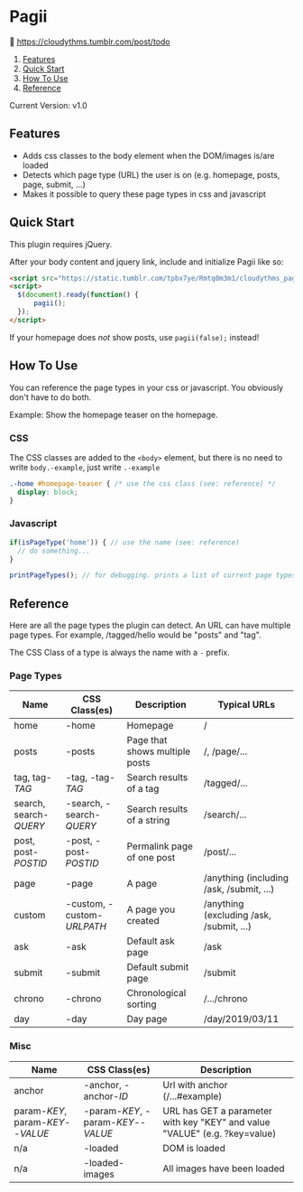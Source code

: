 # Pagii

:robot: https://cloudythms.tumblr.com/post/todo

1. [Features](#features)
1. [Quick Start](#quick-start)
1. [How To Use](#how-to-use)
1. [Reference](#reference)

Current Version: v1.0

## Features

- Adds css classes to the body element when the DOM/images is/are loaded
- Detects which page type (URL) the user is on (e.g. homepage, posts, page, submit, ...)
- Makes it possible to query these page types in css and javascript

## Quick Start

This plugin requires jQuery.

After your body content and jquery link, include and initialize Pagii like so: 

```html
<script src="https://static.tumblr.com/tpbx7ye/Rmtq0m3m1/cloudythms_pagii_v1.js"></script>
<script>
  $(document).ready(function() {
      pagii();
  });
</script>
```

If your homepage does *not* show posts, use `pagii(false);` instead!

## How To Use

You can reference the page types in your css or javascript. You obviously don't have to do both.

Example: Show the homepage teaser on the homepage.

### CSS

The CSS classes are added to the `<body>` element, but there is no need to write `body.-example`, just write `.-example`

```css
.-home #homepage-teaser { /* use the css class (see: reference) */
  display: block;
}
```

### Javascript

```javascript
if(isPageType('home')) { // use the name (see: reference)
  // do something...
}

printPageTypes(); // for debugging. prints a list of current page types to the console.
```

## Reference

Here are all the page types the plugin can detect. An URL can have multiple page types. For example, /tagged/hello would be "posts" and "tag".

The CSS Class of a type is always the name with a `-` prefix.

### Page Types

Name | CSS Class(es) | Description | Typical URLs
---- | ------------- | ----------- | ------------
home | -home | Homepage | /
posts | -posts | Page that shows multiple posts | /, /page/...
tag, tag-*TAG* | -tag, -tag-*TAG* | Search results of a tag | /tagged/...
search, search-*QUERY* | -search, -search-*QUERY* | Search results of a string | /search/...
post, post-*POSTID* | -post, -post-*POSTID* | Permalink page of one post | /post/...
page | -page | A page | /anything (including /ask, /submit, ...)
custom | -custom, -custom-*URLPATH* | A page you created | /anything (excluding /ask, /submit, ...)
ask | -ask | Default ask page | /ask
submit | -submit | Default submit page | /submit
chrono | -chrono | Chronological sorting | /.../chrono
day | -day | Day page | /day/2019/03/11


### Misc

Name | CSS Class(es) | Description
---- | ------------- | -----------
anchor | -anchor, -anchor-*ID* | Url with anchor (/...#example)
param-*KEY*, param-*KEY*--*VALUE* | -param-*KEY*, -param-*KEY*--*VALUE* | URL has GET a parameter with key "KEY" and value "VALUE" (e.g. ?key=value)
n/a | -loaded | DOM is loaded
n/a | -loaded-images | All images have been loaded
